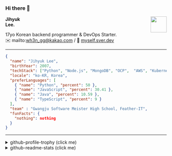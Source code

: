 ### Hi there 👋
<a href="https://litt.ly/wh3nilvyou">
<img src="https://github.githubassets.com/images/mona-loading-default.gif" width="50px" align="right">
</a>

**Jihyuk\
Lee.**

17yo Korean backend programmer & DevOps Starter.\
:envelope: mailto:wh3n_gg@kakao.com
/
:link: [myself.sver.dev](https://myself.sver.dev)

---

```json
{
  "name": "Jihyuk Lee",
  "birthYear": 2007,
  "techStack": ["Python", "Node.js", "MongoDB", "OCP",  "AWS", "Kubernetes"],
  "locale": "ko-KR, Korea",
  "preferLanguages": [
    { "name": "Python", "percent": 50 },
    { "name": "JavaScript", "percent": 30.41 },
    { "name": "Java", "percent": 10.59 },
    { "name": "TypeScript", "percent": 9 }
  ],
  "team" : "Gwangju Software Meister High School, Feather-IT",
  "funFacts": {
    "nothing": nothing
  }
}
```
---
<details>
  <summary>github-profile-trophy (click me)</summary>
  
![](https://github-profile-trophy.vercel.app/?username=sverdev&row=1&column=8&theme=nord)
  
</details>
<details>
  <summary>github-readme-stats (click me)</summary>
  
<!--START_SECTION:waka-->
![Code Time](http://img.shields.io/badge/Code%20Time-136%20hrs%2022%20mins-blue)

![Lines of code](https://img.shields.io/badge/%EC%A0%80%EB%8A%94%20%EC%97%AC%ED%83%9C%EA%B9%8C%EC%A7%80%20-130.7%20thousand%20%EC%A4%84%EC%9D%98%20%EC%BD%94%EB%93%9C%EB%A5%BC%20%EC%9E%91%EC%84%B1%ED%96%88%EC%96%B4%EC%9A%94.-blue)

**저는 저녁형 인간이에요. 🦉** 

```text
🌞 아침                     29 commits          ███░░░░░░░░░░░░░░░░░░░░░░   12.24 % 
🌆 낮　                     57 commits          ██████░░░░░░░░░░░░░░░░░░░   24.05 % 
🌃 저녁                     101 commits         ███████████░░░░░░░░░░░░░░   42.62 % 
🌙 밤　                     50 commits          █████░░░░░░░░░░░░░░░░░░░░   21.10 % 
```


📊 **저는 이번주를 이렇게 시간을 보냈어요.** 

```text
🕑︎ Timezone: Asia/Seoul

💬 프로그래밍 언어들: 
JavaScript               5 hrs 57 mins       ████████████░░░░░░░░░░░░░   46.12 % 
TypeScript               5 hrs 9 mins        ██████████░░░░░░░░░░░░░░░   39.96 % 
Python                   1 hr 11 mins        ██░░░░░░░░░░░░░░░░░░░░░░░   09.24 % 
Text                     14 mins             ░░░░░░░░░░░░░░░░░░░░░░░░░   01.88 % 
CSS                      10 mins             ░░░░░░░░░░░░░░░░░░░░░░░░░   01.38 % 

🔥 에디터들: 
VS Code                  12 hrs 55 mins      █████████████████████████   100.00 % 

💻 운영 체제들: 
Windows                  12 hrs 55 mins      █████████████████████████   100.00 % 
```


 Last Updated on 14/11/2023 18:37:24 UTC
<!--END_SECTION:waka-->

</details>

</div>

